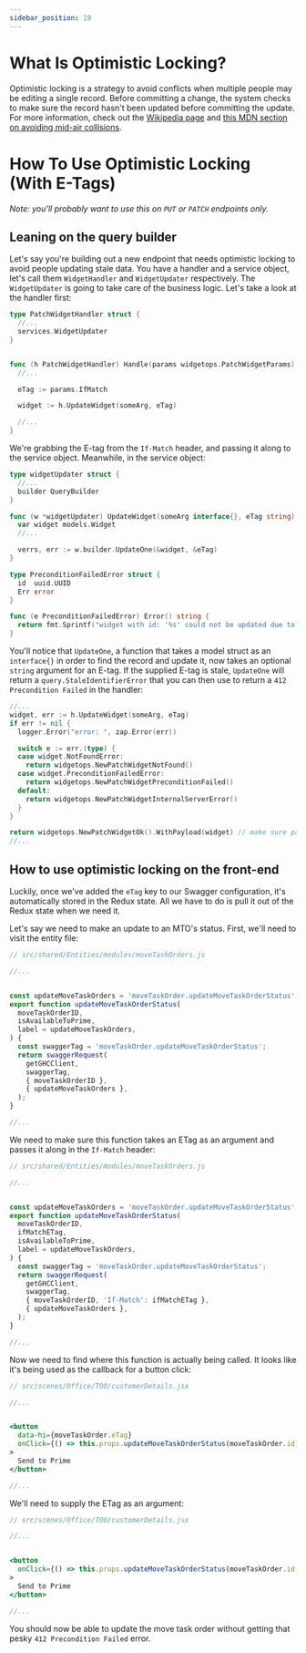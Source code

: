 ```yaml
---
sidebar_position: 19
---
```


# What Is Optimistic Locking?

Optimistic locking is a strategy to avoid conflicts when multiple people may be editing a single record. Before committing a change, the system checks to make sure the record hasn't been updated before committing the update. For more information, check out the [Wikipedia page](https://en.wikipedia.org/wiki/Optimistic_concurrency_control) and [this MDN section on avoiding mid-air collisions](https://developer.mozilla.org/en-US/docs/Web/HTTP/Headers/ETag#avoiding_mid-air_collisions).

# How To Use Optimistic Locking (With E-Tags)

*Note: you'll probably want to use this on `PUT` or `PATCH` endpoints only.*

## Leaning on the query builder

Let's say you're building out a new endpoint that needs optimistic locking to avoid people updating stale data. You have a handler and a service object, let's call them `WidgetHandler` and `WidgetUpdater` respectively. The `WidgetUpdater` is going to take care of the business logic. Let's take a look at the handler first:

```go
type PatchWidgetHandler struct {
  //...
  services.WidgetUpdater
}


func (h PatchWidgetHandler) Handle(params widgetops.PatchWidgetParams) middleware.Responder {
  //...

  eTag := params.IfMatch

  widget := h.UpdateWidget(someArg, eTag)

  //...
}
```

We're grabbing the E-tag from the `If-Match` header, and passing it along to the
service object. Meanwhile, in the service object:

```go
type widgetUpdater struct {
  //...
  builder QueryBuilder
}

func (w *widgetUpdater) UpdateWidget(someArg interface{}, eTag string) {
  var widget models.Widget
  //...

  verrs, err := w.builder.UpdateOne(&widget, &eTag)
}

type PreconditionFailedError struct {
  id  uuid.UUID
  Err error
}

func (e PreconditionFailedError) Error() string {
  return fmt.Sprintf("widget with id: '%s' could not be updated due to the record being stale", e.id.String())
}
```

You'll notice that `UpdateOne`, a function that takes a model struct as an
`interface{}` in order to find the record and update it, now takes an optional
`string` argument for an E-tag. If the supplied E-tag is stale, `UpdateOne` will
return a `query.StaleIdentifierError` that you can then use to return a `412
Precondition Failed` in the handler:

```go
//...
widget, err := h.UpdateWidget(someArg, eTag)
if err != nil {
  logger.Error("error: ", zap.Error(err))

  switch e := err.(type) {
  case widget.NotFoundError:
    return widgetops.NewPatchWidgetNotFound()
  case widget.PreconditionFailedError:
    return widgetops.NewPatchWidgetPreconditionFailed()
  default:
    return widgetops.NewPatchWidgetInternalServerError()
  }
}

return widgetops.NewPatchWidgetOk().WithPayload(widget) // make sure payload includes updated E-tag.
//...
```

## How to use optimistic locking on the front-end

Luckily, once we've added the `eTag` key to our Swagger configuration, it's
automatically stored in the Redux state. All we have to do is pull it out of the
Redux state when we need it.

Let's say we need to make an update to an MTO's status. First, we'll need to
visit the entity file:

```javascript
// src/shared/Entities/modules/moveTaskOrders.js

//...


const updateMoveTaskOrders = 'moveTaskOrder.updateMoveTaskOrderStatus';
export function updateMoveTaskOrderStatus(
  moveTaskOrderID,
  isAvailableToPrime,
  label = updateMoveTaskOrders,
) {
  const swaggerTag = 'moveTaskOrder.updateMoveTaskOrderStatus';
  return swaggerRequest(
    getGHCClient,
    swaggerTag,
    { moveTaskOrderID },
    { updateMoveTaskOrders },
  );
}

//...
```

We need to make sure this function takes an ETag as an argument and passes it
along in the `If-Match` header:

```javascript
// src/shared/Entities/modules/moveTaskOrders.js

//...


const updateMoveTaskOrders = 'moveTaskOrder.updateMoveTaskOrderStatus';
export function updateMoveTaskOrderStatus(
  moveTaskOrderID,
  ifMatchETag,
  isAvailableToPrime,
  label = updateMoveTaskOrders,
) {
  const swaggerTag = 'moveTaskOrder.updateMoveTaskOrderStatus';
  return swaggerRequest(
    getGHCClient,
    swaggerTag,
    { moveTaskOrderID, 'If-Match': ifMatchETag },
    { updateMoveTaskOrders },
  );
}

//...
```

Now we need to find where this function is actually being called. It looks like
it's being used as the callback for a button click:

```jsx
// src/scenes/Office/TOO/customerDetails.jsx

//...


<button
  data-hi={moveTaskOrder.eTag}
  onClick={() => this.props.updateMoveTaskOrderStatus(moveTaskOrder.id)}
>
  Send to Prime
</button>

//...
```

We'll need to supply the ETag as an argument:

```jsx
// src/scenes/Office/TOO/customerDetails.jsx

//...


<button
  onClick={() => this.props.updateMoveTaskOrderStatus(moveTaskOrder.id, moveTaskOrder.eTag)}
>
  Send to Prime
</button>

//...
```

You should now be able to update the move task order without getting that pesky
`412 Precondition Failed` error.
